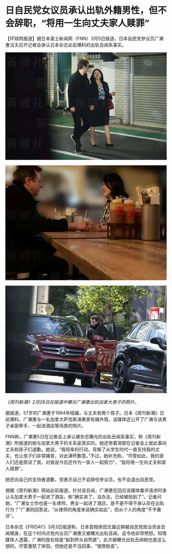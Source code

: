 # 日自民党女议员承认出轨外籍男性，但不会辞职，“将用一生向丈夫家人赎罪”

【环球网报道】据日本富士新闻网（FNN）3月5日报道，日本自民党参议员广濑惠当天召开记者会承认日本杂志此前爆料的出轨丑闻系事实。

![87150833d490e491a5296298e5c4fec7.jpg](https://raw.githubusercontent.com/qqhsx/qqnews_image/main/2024/03/05/日自民党女议员承认出轨外籍男性，但不会辞职，“将用一生向丈夫家人赎罪”/87150833d490e491a5296298e5c4fec7.jpg)

![e44b6e552e243473dae68b8958098192.jpg](https://raw.githubusercontent.com/qqhsx/qqnews_image/main/2024/03/05/日自民党女议员承认出轨外籍男性，但不会辞职，“将用一生向丈夫家人赎罪”/e44b6e552e243473dae68b8958098192.jpg)

![ffa7346c43150f93cb8f1c1dd0c13e10.jpg](https://raw.githubusercontent.com/qqhsx/qqnews_image/main/2024/03/05/日自民党女议员承认出轨外籍男性，但不会辞职，“将用一生向丈夫家人赎罪”/ffa7346c43150f93cb8f1c1dd0c13e10.jpg)

_《周刊新潮》2月28日在报道中曝光广濑惠出轨加拿大男子的照片。_

据报道，57岁的广濑惠于1994年结婚，与丈夫有两个孩子。日本《周刊新潮》日前爆料，广濑惠与一名加拿大萨克斯演奏家有婚外情，该媒体还公开了广濑与该男子亲密牵手、一起进酒店等场景的照片。

FNN称，广濑惠5日在记者会上承认被杂志曝光的出轨丑闻系事实，称《周刊新潮》所报道的她与加拿大男子的关系是真实的。她还带着哭腔在记者会上就此事向丈夫和孩子们道歉。她说，“我轻率的行动，背叛了从学生时代一直支持我的丈夫，也让孩子们非常痛苦，对此满怀歉意。”不过，她补充称，“尽管如此，我的家人们还是原谅了我，对我说今后还作为一家人一起努力”，“我将用一生向丈夫和家人赎罪”。

她还向自己的支持者道歉，但表示自己不会辞任参议员，也不会退出自民党。

根据《周刊新潮》网站此前报道，针对该丑闻，广濑惠在回应该媒体置评请求时承认与加拿大男子一起进了酒店，称“确实进了，没办法，已经被拍到了”。记者问她，“广濑女士你也是一名律师，男女一起进了酒店，是不是不得不承认存在出轨行为？”广濑则回答说，“从律师的角度来说确实如此”，但从个人的角度“不予置评”。

日本杂志《FRIDAY》3月3日报道称，日本首相岸田文雄近期被自民党政治资金丑闻缠身，在这个时间点党内议员广濑惠又被曝光出轨丑闻，这令他非常愤怒。知情媒体人透露，广濑的座右铭是“船到桥头自然直”，此次被曝光出轨丑闻她也是这么想的，尽管激怒了岸田，但她还是不当回事，“很厚脸皮”。

